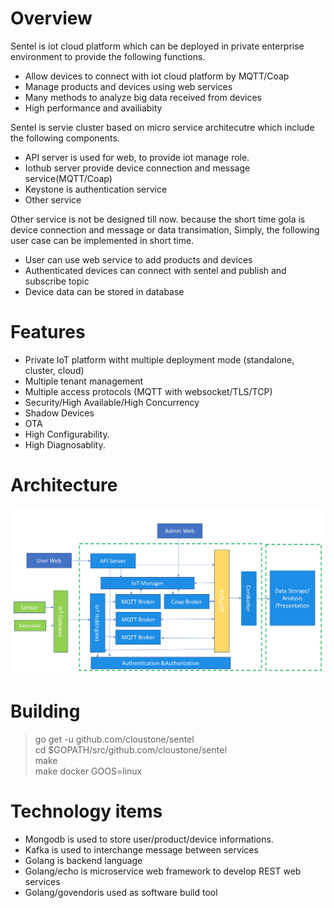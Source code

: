 Overview
=====================================================
Sentel is iot cloud platform which can be deployed in private enterprise environment to provide the following functions.

* Allow devices to connect with iot cloud platform by MQTT/Coap
* Manage products and devices using web services
* Many methods to analyze big data received from devices
* High performance and availiabity

Sentel is servie cluster based on micro service architecutre which include the following components.

* API server is used for web, to provide iot manage role.
* Iothub server provide device connection and message service(MQTT/Coap)
* Keystone is authentication service
* Other service
 
Other service is not be designed till now. because the short time gola is device connection and message or data transimation, Simply, the following user case can be implemented in short time.

* User can use web service to add products and devices
* Authenticated devices can connect with sentel and publish and subscribe topic
* Device data can be stored in database

Features
==========================
* Private IoT platform witht multiple deployment mode (standalone, cluster, cloud)
* Multiple tenant management
* Multiple access protocols (MQTT with websocket/TLS/TCP)
* Security/High Available/High Concurrency
* Shadow Devices
* OTA
* High Configurability.
* High Diagnosablity.

Architecture
==========================
![](docs/images/sentel_arch.png)

Building
==========================
> go get -u github.com/cloustone/sentel  
> cd $GOPATH/src/github.com/cloustone/sentel  
> make   
> make docker GOOS=linux  

Technology items
==========================

* Mongodb is used to store user/product/device informations.
* Kafka is used to interchange message between services
* Golang is backend language
* Golang/echo is microservice web framework to develop REST web services
* Golang/govendoris used as software build tool


 
